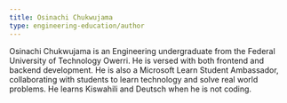 ```yaml
---
title: Osinachi Chukwujama
type: engineering-education/author
---
```


Osinachi Chukwujama is an Engineering undergraduate from the Federal University of Technology Owerri. He is versed with both frontend and backend development. He is also a Microsoft Learn Student Ambassador, collaborating with students to learn technology and solve real world problems. He learns Kiswahili and Deutsch when he is not coding.
